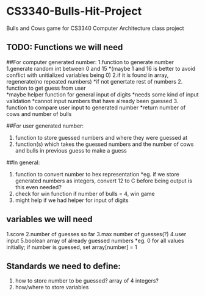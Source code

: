 CS3340-Bulls-Hit-Project
========================

Bulls and Cows game for CS3340 Computer Architecture class project

TODO:
Functions we will need
----------------------
##For computer generated number:
1.function to generate number    
 1.generate random int between 0 and 15
  *(maybe 1 and 16 is better to avoid conflict with unitialized variables being 0)
  2.if it is found in array, regenerate(no repeated numbers)
  *if not genertate rest of numbers
2. function to get guess from user    
  *maybe helper function for general input of digits
  *needs some kind of input validation
    *cannot input numbers that have already been guessed
3. function to compare user input to generated number
  *return number of cows and number of bulls

##For user generated number:
1. function to store guessed numbers and where they were guessed at
2. function(s) which takes the guessed numbers and the number of cows and bulls in previous guess to make a guess 
    
##In general:
1. function to convert number to hex representation
  *eg. if we store generated numbers as integers, convert 12 to C before being output
            is this even needed?
2. check for win function
            if number of bulls = 4, win game 
3. might help if we had helper for input of digits        
        
variables we will need
----------------------
1.score
2.number of guesses so far
3.max number of guesses(?)
4.user input
5.boolean array of already guessed numbers
  *eg. 0 for all values initially; if number is guessed, set array[number] = 1  


Standards we need to define:
----------------------------
1. how to store number to be guessed?
           array of 4 integers?
2. how/where to store variables
